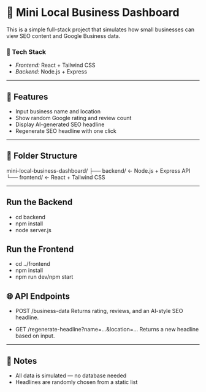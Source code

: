 # 🧾 Mini Local Business Dashboard

This is a simple full-stack project that simulates how small businesses can view SEO content and Google Business data.

### 🔧 Tech Stack

- _Frontend:_ React + Tailwind CSS
- _Backend:_ Node.js + Express

---

## 🚀 Features

- Input business name and location
- Show random Google rating and review count
- Display AI-generated SEO headline
- Regenerate SEO headline with one click

---

## 📁 Folder Structure

mini-local-business-dashboard/
├── backend/ ← Node.js + Express API
└── frontend/ ← React + Tailwind CSS

---

## Run the Backend

- cd backend
- npm install
- node server.js

## Run the Frontend

- cd ../frontend
- npm install
- npm run dev/npm start

## 🌐 API Endpoints

- POST /business-data
  Returns rating, reviews, and an AI-style SEO headline.

- GET /regenerate-headline?name=...&location=...
  Returns a new headline based on input.

---

## 🧠 Notes

- All data is simulated — no database needed
- Headlines are randomly chosen from a static list
